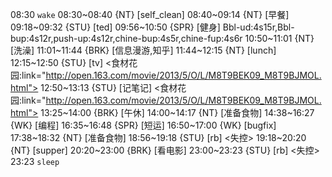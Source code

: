 08:30 `wake`
08:30~08:40 {NT} [self_clean]
08:40~09:14 {NT} [早餐]
09:18~09:32 {STU} [ted] <OTD>
09:56~10:50 {SPR} [健身] Bbl-ud:4s15r,Bbl-bup:4s12r,push-up:4s12r,chine-bup:4s5r,chine-fup:4s6r
10:50~11:01 {NT} [洗澡]
11:01~11:44 {BRK} [信息漫游,知乎]
11:44~12:15 {NT} [lunch]
12:15~12:50 {STU} [tv] <食材花园:link="http://open.163.com/movie/2013/5/O/L/M8T9BEK09_M8T9BJMOL.html">
12:50~13:13 {STU} [记笔记] <食材花园:link="http://open.163.com/movie/2013/5/O/L/M8T9BEK09_M8T9BJMOL.html">
13:25~14:00 {BRK} [午休]
14:00~14:17 {NT} [准备食物]
14:38~16:27 {WK} [编程] <life-time-tracker>
16:35~16:48 {SPR} [短运]
16:50~17:00 {WK} [bugfix] <life-time-tracker>
17:38~18:32 {NT} [准备食物]
18:56~19:18 {STU} [rb] <失控>
19:18~20:20 {NT} [supper]
20:20~23:00 {BRK} [看电影]
23:00~23:23 {STU} [rb] <失控>
23:23 `sleep`